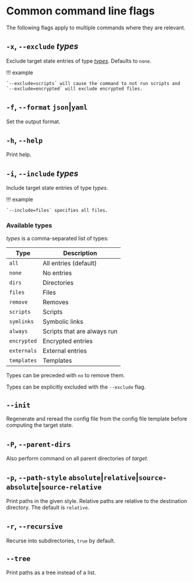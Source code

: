 # Common command line flags

The following flags apply to multiple commands where they are relevant.

## `-x`, `--exclude` *types*

Exclude target state entries of type [*types*](#available-types). Defaults to `none`.

!!! example

    `--exclude=scripts` will cause the command to not run scripts and
    `--exclude=encrypted` will exclude encrypted files.

## `-f`, `--format` `json`|`yaml`

Set the output format.

## `-h`, `--help`

Print help.

## `-i`, `--include` *types*

Include target state entries of type *types*.

!!! example

    `--include=files` specifies all files.

### Available types

*types* is a comma-separated list of types:

| Type        | Description                 |
| ----------- | --------------------------- |
| `all`       | All entries (default)       |
| `none`      | No entries                  |
| `dirs`      | Directories                 |
| `files`     | Files                       |
| `remove`    | Removes                     |
| `scripts`   | Scripts                     |
| `symlinks`  | Symbolic links              |
| `always`    | Scripts that are always run |
| `encrypted` | Encrypted entries           |
| `externals` | External entries            |
| `templates` | Templates                   |

Types can be preceded with `no` to remove them.

Types can be explicitly excluded with the `--exclude` flag.

## `--init`

Regenerate and reread the config file from the config file template before
computing the target state.

## `-P`, `--parent-dirs`

Also perform command on all parent directories of *target*.

## `-p`, `--path-style` `absolute`|`relative`|`source-absolute`|`source-relative`

Print paths in the given style. Relative paths are relative to the destination
directory. The default is `relative`.

## `-r`, `--recursive`

Recurse into subdirectories, `true` by default.

## `--tree`

Print paths as a tree instead of a list.
